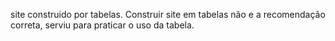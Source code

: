 

site construido por tabelas. 
Construir site em tabelas não e a recomendação correta, serviu para praticar o uso da tabela.